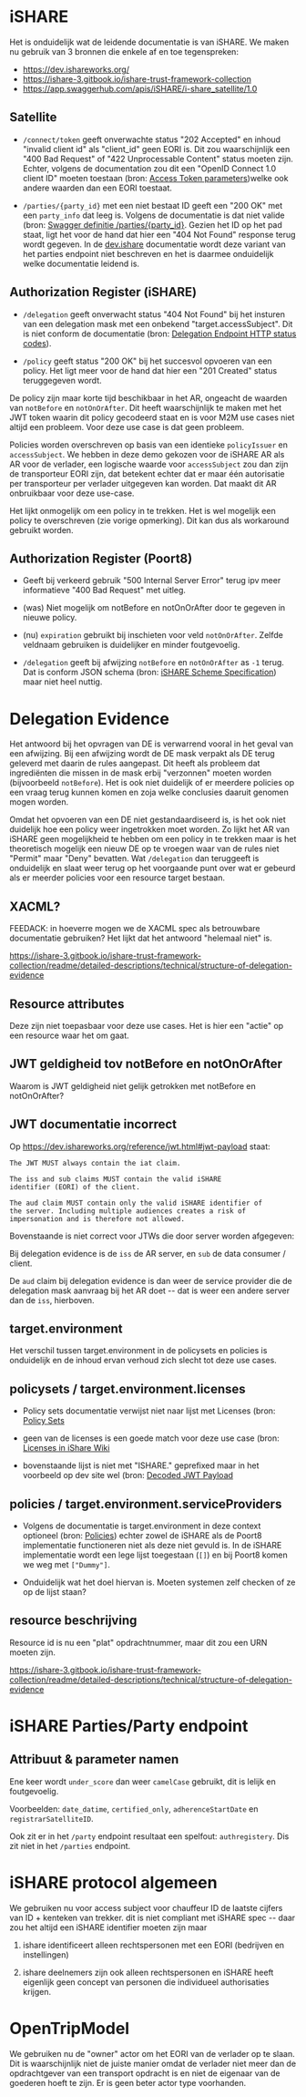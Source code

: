 # iSHARE

Het is onduidelijk wat de leidende documentatie is van iSHARE.  We maken nu gebruik van 3 bronnen die enkele af en toe tegenspreken:

- https://dev.ishareworks.org/
- https://ishare-3.gitbook.io/ishare-trust-framework-collection
- https://app.swaggerhub.com/apis/iSHARE/i-share_satellite/1.0

## Satellite

- `/connect/token` geeft onverwachte status "202 Accepted" en inhoud "invalid client id" als "client_id" geen EORI is.  Dit zou waarschijnlijk een "400 Bad Request" of "422 Unprocessable Content" status moeten zijn.  Echter, volgens de documentation zou dit een "OpenID Connect 1.0 client ID" moeten toestaan (bron: [Access Token parameters](https://dev.ishareworks.org/common/token.html#parameters))welke ook andere waarden dan een EORI toestaat.

- `/parties/{party_id}` met een niet bestaat ID geeft een "200 OK" met een `party_info` dat leeg is.  Volgens de documentatie is dat niet valide (bron: [Swagger definitie /parties/{party_id}](https://app.swaggerhub.com/apis/iSHARE/i-share_satellite/1.0#/iSHARE%20Satellite/%2Fparties%2F%7Bparty_id%7D).  Gezien het ID op het pad staat, ligt het voor de hand dat hier een "404 Not Found" response terug wordt gegeven.  In de [dev.ishare](https://dev.ishareworks.org/satellite/parties.html#request) documentatie wordt deze variant van het parties endpoint niet beschreven en het is daarmee onduidelijk welke documentatie leidend is.

## Authorization Register (iSHARE)

- `/delegation` geeft onverwacht status "404 Not Found" bij het insturen van een delegation mask met een onbekend "target.accessSubject".  Dit is niet conform de documentatie (bron: [Delegation Endpoint HTTP status codes](https://dev.ishareworks.org/delegation/endpoint.html#http-status-codes)).

- `/policy` geeft status "200 OK" bij het succesvol opvoeren van een policy.  Het ligt meer voor de hand dat hier een "201 Created" status teruggegeven wordt.

De policy zijn maar korte tijd beschikbaar in het AR, ongeacht de waarden van `notBefore` en `notOnOrAfter`.  Dit heeft waarschijnlijk te maken met het JWT token waarin dit policy gecodeerd staat en is voor M2M use cases niet altijd een probleem.  Voor deze use case is dat geen probleem.

Policies worden overschreven op basis van een identieke `policyIssuer` en `accessSubject`.  We hebben in deze demo gekozen voor de iSHARE AR als AR voor de verlader, een logische waarde voor `accessSubject` zou dan zijn de transporteur EORI zijn, dat betekent echter dat er maar één autorisatie per transporteur per verlader uitgegeven kan worden.  Dat maakt dit AR onbruikbaar voor deze use-case.

Het lijkt onmogelijk om een policy in te trekken.  Het is wel mogelijk een policy te overschreven (zie vorige opmerking).  Dit kan dus als workaround gebruikt worden.


## Authorization Register (Poort8)

- Geeft bij verkeerd gebruik "500 Internal Server Error" terug ipv meer informatieve "400 Bad Request" met uitleg.

- (was) Niet mogelijk om notBefore en notOnOrAfter door te gegeven in nieuwe policy.

- (nu) `expiration` gebruikt bij inschieten voor veld `notOnOrAfter`. Zelfde veldnaam gebruiken is duidelijker en minder foutgevoelig.

- `/delegation` geeft bij afwijzing `notBefore` en `notOnOrAfter` as `-1` terug.  Dat is conform JSON schema (bron: [iSHARE Scheme Specification](https://app.swaggerhub.com/apis/iSHARE/iSHARE_Scheme_Specification/2.0#/jwt_payload_delegation_evidence_token)) maar niet heel nuttig.

# Delegation Evidence

Het antwoord bij het opvragen van DE is verwarrend vooral in het geval van een afwijzing.  Bij een afwijzing wordt de DE mask verpakt als DE terug geleverd met daarin de rules aangepast.  Dit heeft als probleem dat ingrediënten die missen in de mask erbij "verzonnen" moeten worden (bijvoorbeeld `notBefore`).  Het is ook niet duidelijk of er meerdere policies op een vraag terug kunnen komen en zoja welke conclusies daaruit genomen mogen worden.

Omdat het opvoeren van een DE niet gestandaardiseerd is, is het ook niet duidelijk hoe een policy weer ingetrokken moet worden.  Zo lijkt het AR van iSHARE geen mogelijkheid te hebben om een policy in te trekken maar is het theoretisch mogelijk een nieuw DE op te vroegen waar van de rules niet "Permit" maar "Deny" bevatten.  Wat `/delegation` dan teruggeeft is onduidelijk en slaat weer terug op het voorgaande punt over wat er gebeurd als er meerder policies voor een resource target bestaan.

## XACML?

FEEDACK: in hoeverre mogen we de XACML spec als betrouwbare
documentatie gebruiken? Het lijkt dat het antwoord "helemaal niet" is.

https://ishare-3.gitbook.io/ishare-trust-framework-collection/readme/detailed-descriptions/technical/structure-of-delegation-evidence

## Resource attributes

Deze zijn niet toepasbaar voor deze use cases.  Het is hier een "actie" op een resource waar het om gaat.

## JWT geldigheid tov notBefore en notOnOrAfter

Waarom is JWT geldigheid niet gelijk getrokken met notBefore en notOnOrAfter?

## JWT documentatie incorrect

Op  https://dev.ishareworks.org/reference/jwt.html#jwt-payload staat:

    The JWT MUST always contain the iat claim.

    The iss and sub claims MUST contain the valid iSHARE
    identifier (EORI) of the client.

    The aud claim MUST contain only the valid iSHARE identifier of
    the server. Including multiple audiences creates a risk of
    impersonation and is therefore not allowed.

Bovenstaande is niet correct voor JTWs die door server worden afgegeven:

Bij delegation evidence is de `iss` de AR server, en `sub` de data consumer / client.

De `aud` claim bij delegation evidence is dan weer de service provider die de delegation mask aanvraag bij het AR doet -- dat is weer een andere server dan de `iss`, hierboven.

## target.environment

Het verschil tussen target.environment in de policysets en policies is onduidelijk en de inhoud ervan verhoud zich slecht tot deze use cases.

## policysets / target.environment.licenses

- Policy sets documentatie verwijst niet naar lijst met Licenses (bron: [Policy Sets](https://dev.ishareworks.org/delegation/policy-sets.html#refpolicysets)

- geen van de licenses is een goede match voor deze use case (bron: [Licenses in iShare Wiki](https://ishareworks.atlassian.net/wiki/spaces/IS/pages/70221903/Licenses)

- bovenstaande lijst is niet met "ISHARE." geprefixed maar in het voorbeeld op dev site wel (bron: [Decoded JWT Payload](https://dev.ishareworks.org/delegation/endpoint.html#decoded-jwt-payload)

## policies / target.environment.serviceProviders

- Volgens de documentatie is target.environment in deze context optioneel (bron: [Policies](https://dev.ishareworks.org/delegation/policy-sets.html#policies)) echter zowel de iSHARE als de Poort8 implementatie functioneren niet als deze niet gevuld is.  In de iSHARE implementatie wordt een lege lijst toegestaan (`[]`) en bij Poort8 komen we weg met `["Dummy"]`.

- Onduidelijk wat het doel hiervan is.  Moeten systemen zelf checken of ze op de lijst staan?

## resource beschrijving

Resource id is nu een "plat" opdrachtnummer, maar dit zou
een URN moeten zijn.

https://ishare-3.gitbook.io/ishare-trust-framework-collection/readme/detailed-descriptions/technical/structure-of-delegation-evidence

# iSHARE Parties/Party endpoint 

## Attribuut & parameter namen

Ene keer wordt `under_score` dan weer `camelCase` gebruikt, dit is lelijk en foutgevoelig.

Voorbeelden: `date_datime`, `certified_only`, `adherenceStartDate` en `registrarSatelliteID`.

Ook zit er in het `/party` endpoint resultaat een spelfout: `authregistery`. Dis zit niet in het `/parties` endpoint.



# iSHARE protocol algemeen

We gebruiken nu voor access subject voor chauffeur ID de
laatste cijfers van ID + kenteken van trekker.  dit is niet
compliant met iSHARE spec -- daar zou het altijd een iSHARE
identifier moeten zijn maar

 1. ishare identificeert alleen rechtspersonen met een
    EORI (bedrijven en instellingen)

 2. ishare deelnemers zijn ook alleen rechtspersonen en iSHARE heeft
   eigenlijk geen concept van personen die individueel authorisaties
   krijgen.

# OpenTripModel

We gebruiken nu de "owner" actor om het EORI van de verlader op te slaan.  Dit is waarschijnlijk niet de juiste manier omdat de verlader niet meer dan de opdrachtgever van een transport opdracht is en niet de eigenaar van de goederen hoeft te zijn.  Er is geen beter actor type voorhanden.
